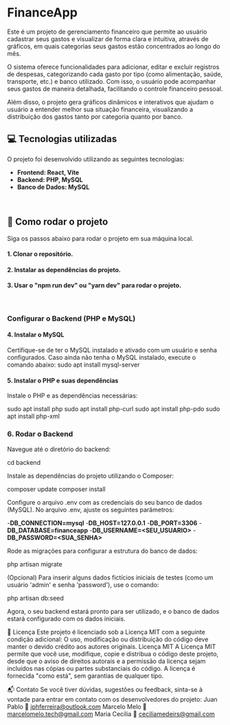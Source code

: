 # FinanceApp

Este é um projeto de gerenciamento financeiro que permite ao usuário cadastrar seus gastos e visualizar de forma clara e intuitiva, através de gráficos, em quais categorias seus gastos estão concentrados ao longo do mês.

O sistema oferece funcionalidades para adicionar, editar e excluir registros de despesas, categorizando cada gasto por tipo (como alimentação, saúde, transporte, etc.) e banco utilizado. Com isso, o usuário pode acompanhar seus gastos de maneira detalhada, facilitando o controle financeiro pessoal.

Além disso, o projeto gera gráficos dinâmicos e interativos que ajudam o usuário a entender melhor sua situação financeira, visualizando a distribuição dos gastos tanto por categoria quanto por banco.

## 💻 Tecnologias utilizadas

O projeto foi desenvolvido utilizando as seguintes tecnologias:
- **Frontend: React, Vite**
- **Backend: PHP, MySQL**
- **Banco de Dados: MySQL**

<br>

## 🚀 Como rodar o projeto

Siga os passos abaixo para rodar o projeto em sua máquina local.

#### 1. Clonar o repositório.
#### 2. Instalar as dependências do projeto.
#### 3. Usar o "npm run dev" ou "yarn dev" para rodar o projeto.

<br>

### Configurar o Backend (PHP e MySQL)

#### 4. Instalar o MySQL
Certifique-se de ter o MySQL instalado e ativado com um usuário e senha configurados. Caso ainda não tenha o MySQL instalado, execute o comando abaixo:
sudo apt install mysql-server

#### 5. Instalar o PHP e suas dependências
Instale o PHP e as dependências necessárias:

sudo apt install php
sudo apt install php-curl
sudo apt install php-pdo
sudo apt install php-xml

### 6. Rodar o Backend
Navegue até o diretório do backend:

cd backend

Instale as dependências do projeto utilizando o Composer:

composer update
composer install

Configure o arquivo .env com as credenciais do seu banco de dados (MySQL). No arquivo .env, ajuste os seguintes parâmetros:

-**DB_CONNECTION=mysql**
-**DB_HOST=127.0.0.1**
-**DB_PORT=3306**
-**DB_DATABASE=financeapp**
-**DB_USERNAME=<SEU_USUARIO>**
-**DB_PASSWORD=<SUA_SENHA>**

Rode as migrações para configurar a estrutura do banco de dados:

php artisan migrate

(Opcional) Para inserir alguns dados fictícios iniciais de testes (como um usuário 'admin' e senha 'password'), use o comando:

php artisan db:seed

Agora, o seu backend estará pronto para ser utilizado, e o banco de dados estará configurado com os dados iniciais.

📜 Licença
Este projeto é licenciado sob a Licença MIT com a seguinte condição adicional:
O uso, modificação ou distribuição do código deve manter o devido crédito aos autores originais.
Licença MIT
A Licença MIT permite que você use, modifique, copie e distribua o código deste projeto, desde que o aviso de direitos autorais e a permissão da licença sejam incluídos nas cópias ou partes substanciais do código. A licença é fornecida "como está", sem garantias de qualquer tipo.

📬 Contato
Se você tiver dúvidas, sugestões ou feedback, sinta-se à vontade para entrar em contato com os desenvolvedores do projeto:
Juan Pablo
📧 jphferreira@outlook.com
Marcelo Melo
📧 marcelomelo.tech@gmail.com
Maria Cecília
📧 ceciliamedeirs@gmail.com

